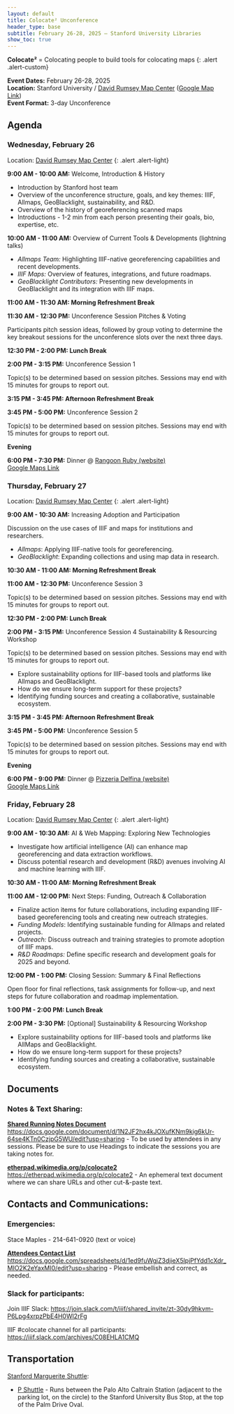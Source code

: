```yaml
---
layout: default
title: Colocate² Unconference
header_type: base
subtitle: February 26-28, 2025 – Stanford University Libraries
show_toc: true
---
```


**Colocate²** = Colocating people to build tools for colocating maps
{: .alert .alert-custom}

**Event Dates:** February 26-28, 2025 \
**Location:** Stanford University / [David Rumsey Map Center](https://drmc.stanford.edu) ([Google Map Link](https://maps.app.goo.gl/YNQZAo7xu9iyApAg9)) \
**Event Format:** 3-day Unconference

## Agenda

### Wednesday, February 26

Location: [David Rumsey Map Center](https://drmc.stanford.edu)
{: .alert .alert-light}

**9:00 AM - 10:00 AM:** Welcome, Introduction & History

- Introduction by Stanford host team
- Overview of the unconference structure, goals, and key themes: IIIF, Allmaps, GeoBlacklight, sustainability, and R&D.
- Overview of the history of georeferencing scanned maps
- Introductions - 1-2 min from each person presenting their goals, bio, expertise, etc.

**10:00 AM - 11:00 AM:** Overview of Current Tools & Developments (lightning talks)

- _Allmaps Team:_ Highlighting IIIF-native georeferencing capabilities and recent developments.
- _IIIF Maps:_ Overview of features, integrations, and future roadmaps.
- _GeoBlacklight Contributors:_ Presenting new developments in GeoBlacklight and its integration with IIIF maps.

**11:00 AM - 11:30 AM: Morning Refreshment Break**

**11:30 AM - 12:30 PM:** Unconference Session Pitches & Voting

Participants pitch session ideas, followed by group voting to determine the key breakout sessions for the unconference slots over the next three days.

**12:30 PM - 2:00 PM: Lunch Break**

**2:00 PM - 3:15 PM:** Unconference Session 1

Topic(s) to be determined based on session pitches. Sessions may end with 15 minutes for groups to report out.

**3:15 PM - 3:45 PM: Afternoon Refreshment Break**

**3:45 PM - 5:00 PM:** Unconference Session 2

Topic(s) to be determined based on session pitches. Sessions may end with 15 minutes for groups to report out.

**Evening**

**6:00 PM - 7:30 PM:** Dinner @ [Rangoon Ruby (website)](https://rangoonruby.com)  
[Google Maps Link](https://maps.app.goo.gl/BsPJLwAcATgitrRt6)

### Thursday, February 27

Location: [David Rumsey Map Center](https://drmc.stanford.edu)
{: .alert .alert-light}

**9:00 AM - 10:30 AM:** Increasing Adoption and Participation

Discussion on the use cases of IIIF and maps for institutions and researchers.

- _Allmaps_: Applying IIIF-native tools for georeferencing.
- _GeoBlacklight_: Expanding collections and using map data in research.

**10:30 AM - 11:00 AM: Morning Refreshment Break**

**11:00 AM - 12:30 PM:** Unconference Session 3

Topic(s) to be determined based on session pitches. Sessions may end with 15 minutes for groups to report out.

**12:30 PM - 2:00 PM: Lunch Break**

**2:00 PM - 3:15 PM:** Unconference Session 4 Sustainability & Resourcing Workshop

Topic(s) to be determined based on session pitches. Sessions may end with 15 minutes for groups to report out.

- Explore sustainability options for IIIF-based tools and platforms like Allmaps and GeoBlacklight.
- How do we ensure long-term support for these projects?
- Identifying funding sources and creating a collaborative, sustainable ecosystem.

**3:15 PM - 3:45 PM: Afternoon Refreshment Break**

**3:45 PM - 5:00 PM:** Unconference Session 5

Topic(s) to be determined based on session pitches. Sessions may end with 15 minutes for groups to report out.

**Evening**

**6:00 PM - 9:00 PM:** Dinner @ [Pizzeria Delfina (website)](https://www.pizzeriadelfina.com/location/palo-alto/)  
[Google Maps Link](https://maps.app.goo.gl/VmWcDc4pvZnjoAKU9)

### Friday, February 28

Location: [David Rumsey Map Center](https://drmc.stanford.edu)
{: .alert .alert-light}

**9:00 AM - 10:30 AM:** AI & Web Mapping: Exploring New Technologies

- Investigate how artificial intelligence (AI) can enhance map georeferencing and data extraction workflows.
- Discuss potential research and development (R&D) avenues involving AI and machine learning with IIIF.

**10:30 AM - 11:00 AM: Morning Refreshment Break**

**11:00 AM - 12:00 PM:** Next Steps: Funding, Outreach & Collaboration

- Finalize action items for future collaborations, including expanding IIIF-based georeferencing tools and creating new outreach strategies.
- _Funding Models_: Identifying sustainable funding for Allmaps and related projects.
- _Outreach:_ Discuss outreach and training strategies to promote adoption of IIIF maps.
- _R&D Roadmaps:_ Define specific research and development goals for 2025 and beyond.

**12:00 PM - 1:00 PM:** Closing Session: Summary & Final Reflections

Open floor for final reflections, task assignments for follow-up, and next steps for future collaboration and roadmap implementation.

**1:00 PM - 2:00 PM: Lunch Break**

**2:00 PM - 3:30 PM:** [Optional] Sustainability & Resourcing Workshop

- Explore sustainability options for IIIF-based tools and platforms like AllMaps and GeoBlacklight.
- How do we ensure long-term support for these projects?
- Identifying funding sources and creating a collaborative, sustainable ecosystem.

## Documents

### Notes & Text Sharing: 

[**Shared Running Notes Document**](https://docs.google.com/document/d/1N2JF2hx4kJOXufKNm9kig6kUr-64se4KTn0CzjpG5WU/edit?usp=sharing) https://docs.google.com/document/d/1N2JF2hx4kJOXufKNm9kig6kUr-64se4KTn0CzjpG5WU/edit?usp=sharing - To be used by attendees in any sessions. Please be sure to use Headings to indicate the sessions you are taking notes for.  

[**etherpad.wikimedia.org/p/colocate2**](https://etherpad.wikimedia.org/p/colocate2) https://etherpad.wikimedia.org/p/colocate2 - An ephemeral text document where we can share URLs and other cut-&-paste text.  

## Contacts and Communications:

### Emergencies:

Stace Maples - 214-641-0920 (text or voice)

[**Attendees Contact List**](https://docs.google.com/spreadsheets/d/1ed9fuWgjZ3djieX5lpjPfYdd1cXdr_MIO2K2eYaxMI0/edit?usp=sharing) https://docs.google.com/spreadsheets/d/1ed9fuWgjZ3djieX5lpjPfYdd1cXdr_MIO2K2eYaxMI0/edit?usp=sharing - Please embellish and correct, as needed.  

### Slack for participants:

Join IIIF Slack: https://join.slack.com/t/iiif/shared_invite/zt-30dy9hkvm-P6Lpg4xrpzPbE4H0Wl2rFg   

IIIF #colocate channel for all participants:  https://iiif.slack.com/archives/C08EHLA1CMQ  

## Transportation

[Stanford Marguerite Shuttle](https://transportation.stanford.edu/getting-stanford/marguerite/shuttle-lines-and-schedules): 
- [P Shuttle](https://transportation.stanford.edu/marguerite/p) - Runs between the Palo Alto Caltrain Station (adjacent to the parking lot, on the circle) to the Stanford University Bus Stop, at the top of the Palm Drive Oval. 
